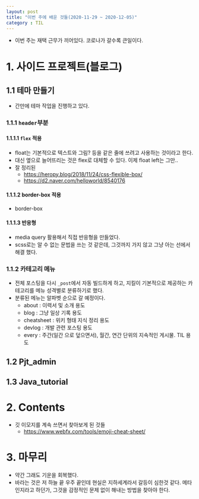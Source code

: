 ```yaml
---
layout: post
title: "이번 주에 배운 것들(2020-11-29 ~ 2020-12-05)"
category : TIL
---
```


- 이번 주는 재택 근무가 끼어있다. 코로나가 갈수록 큰일이다.



# 1. 사이드 프로젝트(블로그)

## 1.1 테마 만들기

- 간만에 테마 작업을 진행하고 있다.

### 1.1.1 `header`부분

#### 1.1.1.1 `flex`  적용

- float는 기본적으로 텍스트와 그림? 등을 같은 줄에 쓰려고 사용하는 것이라고 한다.
- 대신 옆으로 늘어뜨리는 것은 flex로 대체할 수 있다. 이제 float left는 그만..
- 잘 정리된
  - https://heropy.blog/2018/11/24/css-flexible-box/
  - https://d2.naver.com/helloworld/8540176

#### 1.1.1.2 border-box 적용

-  border-box

#### 1.1.1.3 반응형

- media query 활용해서 직접 반응형을 만들었다.
- scss로는 알 수 없는 문법을 쓰는 것 같은데, 그것까지 가지 않고 그냥 아는 선에서 해결 했다.



### 1.1.2 카테고리 메뉴

- 전체 포스팅을 다시 `_post`에서 자동 빌드하게 하고, 지킬이 기본적으로 제공하는 카테고리를 메뉴 성격별로 분류하기로 했다.
- 분류된 메뉴는 알파벳 순으로 갈 예정이다.
  - about : 이력서 및 소개 용도
  - blog : 그냥 일상 기록 용도
  - cheatsheet : 위키 형태 지식 정리 용도
  - devlog : 개발 관련 포스팅 용도
  - every : 주간(일간 으로 덮으면서), 월간, 연간 단위의 지속적인 게시물. TIL 용도

 

## 1.2 Pjt_admin
## 1.3 Java_tutorial


# 2. Contents

- 깃 이모지를 계속 쓰면서 찾아보게 된 것들
  - https://www.webfx.com/tools/emoji-cheat-sheet/



# 3. 마무리

- 약간 그래도 기운을 회복했다.
- 바라는 것은 저 하늘 끝 우주 끝인데 현실은 지하세계라서 갈등이 심한것 같다. 메타인지라고 하던가, 그것을 감정적인 문제 없이 해내는 방법을 찾아야 한다.
